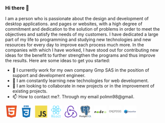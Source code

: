 ### Hi there 👋


I am a person who is passionate about the design and development of desktop applications.
and pages or websites, with a high degree of commitment and dedication to the solution
of problems in order to meet the objectives and satisfy the needs of my
customers. I have dedicated a large part of my life to programming and studying new
technologies and new resources for every day to improve each process much more. In the
companies with which I have worked, I have stood out for contributing new ideas for the benefit
to further strengthen the programs and thus improve the results.
Here are some ideas to get you started:

- 🔭 I currently work for my own company Gmp SAS in the position of support and development engineer.
- 🌱 I am constantly learning new technologies for web development.
- 👯 I am looking to collaborate in new projects or in the improvement of existing projects.
- 📫 How to contact me?. Through my email polmn98@gmail.

<p>
<img src="https://github.com/devicons/devicon/blob/master/icons/html5/html5-original.svg" title="HTML5" alt="HTML" width="40" height="40"/>&nbsp;
<img src="https://github.com/devicons/devicon/blob/master/icons/css3/css3-plain-wordmark.svg"  title="CSS3" alt="CSS" width="40" height="40"/>&nbsp;
<img src="https://github.com/devicons/devicon/blob/master/icons/javascript/javascript-original.svg" title="JavaScript" alt="JavaScript" width="40" height="40"/>&nbsp;
<img src="https://github.com/devicons/devicon/blob/master/icons/react/react-original-wordmark.svg" title="React" alt="React" width="40" height="40"/>&nbsp;
<img src="https://github.com/devicons/devicon/blob/master/icons/redux/redux-original.svg" title="Redux" alt="Redux " width="40" height="40"/>&nbsp;
<img src="https://github.com/devicons/devicon/blob/master/icons/postgresql/postgresql-original-wordmark.svg" title="postgresql"  alt="postgresql" width="40" height="40"/>&nbsp;
<img src="https://github.com/devicons/devicon/blob/master/icons/nodejs/nodejs-original-wordmark.svg" title="NodeJS" alt="NodeJS" width="40" height="40"/>&nbsp;
<img src="https://github.com/devicons/devicon/blob/master/icons/express/express-original-wordmark.svg" title="express" **alt="express" width="40" height="40"/>&nbsp;
<img src="https://github.com/devicons/devicon/blob/master/icons/sequelize/sequelize-original-wordmark.svg" title="sequelize" **alt="sequelize" width="40" height="40"/>&nbsp;
</p>
